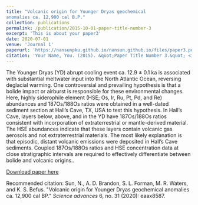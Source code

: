 ```yaml
---
title: "Volcanic origin for Younger Dryas geochemical
anomalies ca. 12,900 cal B.P."
collection: publications
permalink: /publication/2015-10-01-paper-title-number-3
excerpt: 'This is about your paper3'
date: 2020-07-01
venue: 'Journal 1'
paperurl: 'https://nansunpku.github.io/nansun.github.io/files/paper3.pdf'
citation: 'Your Name, You. (2015). &quot;Paper Title Number 3.&quot; <i>Journal 1</i>. 1(3).'
---
```

The Younger Dryas (YD) abrupt cooling event ca. 12.9 ± 0.1 ka is associated with substantial meltwater input into the North Atlantic Ocean, reversing deglacial warming. One controversial and prevailing hypothesis is that a bolide impact or airburst is responsible for these environmental changes. Here, highly siderophile element (HSE; Os, Ir, Ru, Pt, Pd, and Re) abundances and 187Os/188Os ratios were obtained in a well-dated sediment section at Hall’s Cave, TX, USA to test this hypothesis. In Hall’s Cave, layers below, above, and in the YD have 187Os/188Os ratios consistent with incorporation of extraterrestrial or mantle-derived material. The HSE abundances indicate that these layers contain volcanic gas aerosols and not extraterrestrial materials. The most likely explanation is that episodic, distant volcanic emissions were deposited in Hall’s Cave sediments. Coupled 187Os/188Os ratios and HSE concentration data at close stratigraphic intervals are required to effectively differentiate between bolide and volcanic origins..

[Download paper here](https://nansunpku.github.io/nansun.github.io/files/paper3.pdf)

Recommended citation: Sun, N., A. D. Brandon, S. L. Forman, M. R. Waters, and K. S. Befus. "Volcanic origin for Younger Dryas geochemical anomalies ca. 12,900 cal BP." <i>Science advances</i> 6, no. 31 (2020): eaax8587.